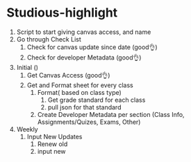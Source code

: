 # Studious-highlight
1. Script to start giving canvas access, and name 
2. Go through Check List 
    1. Check for canvas update since date (good👌) 
    2. Check for developer Metadata (good👌) 
3. Initial () 
    1. Get Canvas Access (good👌) 
    2. Get and Format sheet for every class 
        1. Format( based on class type)
            1. Get grade standard for each class
            2. pull json for that standard 
        2. Create Developer Metadata per section (Class Info, Assignments/Quizes, Exams, Other) 
4. Weekly 
    1. Input New Updates 
        1. Renew old 
        2. input new 